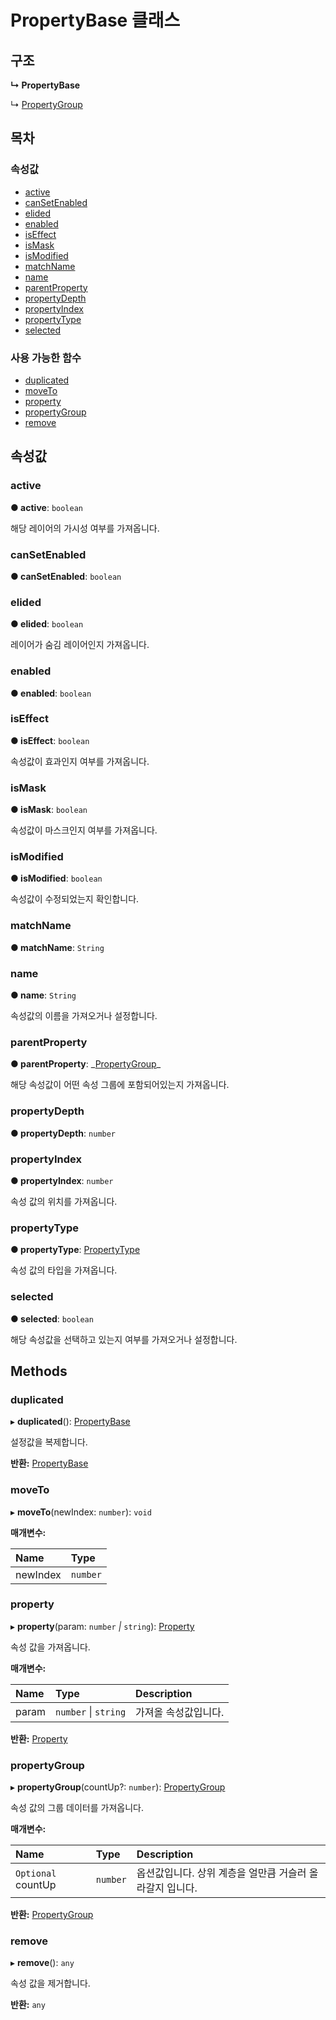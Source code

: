 # PropertyBase 클래스

## 구조

**↳ PropertyBase**

↳ [PropertyGroup](propertygroup-class.md)

## 목차

### 속성값

* [active](propertybase-class.md#active)
* [canSetEnabled](propertybase-class.md#cansetenabled)
* [elided](propertybase-class.md#elided)
* [enabled](propertybase-class.md#enabled)
* [isEffect](propertybase-class.md#iseffect)
* [isMask](propertybase-class.md#ismask)
* [isModified](propertybase-class.md#ismodified)
* [matchName](propertybase-class.md#matchname)
* [name](propertybase-class.md#name)
* [parentProperty](propertybase-class.md#parentproperty)
* [propertyDepth](propertybase-class.md#propertydepth)
* [propertyIndex](propertybase-class.md#propertyindex)
* [propertyType](propertybase-class.md#propertytype)
* [selected](propertybase-class.md#selected)

### 사용 가능한 함수

* [duplicated](propertybase-class.md#duplicated)
* [moveTo](propertybase-class.md#moveto)
* [property](propertybase-class.md#property)
* [propertyGroup](propertybase-class.md#propertygroup)
* [remove](propertybase-class.md#remove)

## 속성값

### active  <a id="active"></a>

**● active**: `boolean`

해당 레이어의 가시성 여부를 가져옵니다.

### canSetEnabled  <a id="cansetenabled"></a>

**● canSetEnabled**: `boolean`

### elided  <a id="elided"></a>

**● elided**: `boolean`

레이어가 숨김 레이어인지 가져옵니다.

### enabled  <a id="enabled"></a>

**● enabled**: `boolean`

### isEffect  <a id="iseffect"></a>

**● isEffect**: `boolean`

속성값이 효과인지 여부를 가져옵니다.

### isMask  <a id="ismask"></a>

**● isMask**: `boolean`

속성값이 마스크인지 여부를 가져옵니다.

### isModified  <a id="ismodified"></a>

**● isModified**: `boolean`

속성값이 수정되었는지 확인합니다.

### matchName  <a id="matchname"></a>

**● matchName**: `String`

### name  <a id="name"></a>

**● name**: `String`

속성값의 이름을 가져오거나 설정합니다.

### parentProperty  <a id="parentproperty"></a>

**● parentProperty**: \_[PropertyGroup](propertygroup-class.md)\_

해당 속성값이 어떤 속성 그룹에 포함되어있는지 가져옵니다.

### propertyDepth  <a id="propertydepth"></a>

**● propertyDepth**: `number`

### propertyIndex  <a id="propertyindex"></a>

**● propertyIndex**: `number`

속성 값의 위치를 가져옵니다.

### propertyType  <a id="propertytype"></a>

**● propertyType**: [PropertyType](../etc/enum/_affectscript_.affectscriptapi.propertytype.md)

속성 값의 타입을 가져옵니다.

### selected  <a id="selected"></a>

**● selected**: `boolean`

해당 속성값을 선택하고 있는지 여부를 가져오거나 설정합니다.

## Methods

### duplicated  <a id="duplicated"></a>

▸ **duplicated**\(\): [PropertyBase](propertybase-class.md)

설정값을 복제합니다.

**반환:** [PropertyBase](propertybase-class.md)

### moveTo  <a id="moveto"></a>

▸ **moveTo**\(newIndex: `number`\): `void`

**매개변수:**

| Name | Type |
| :--- | :--- |
| newIndex | `number` |

### property  <a id="property"></a>

▸ **property**\(param: `number` _\|_ `string`\): [Property](property-class.md)

속성 값을 가져옵니다.

**매개변수:**

| Name | Type | Description |
| :--- | :--- | :--- |
| param | `number` \| `string` | 가져올 속성값입니다. |

**반환:** [Property](property-class.md)

### propertyGroup  <a id="propertygroup"></a>

▸ **propertyGroup**\(countUp?: `number`\): [PropertyGroup](propertygroup-class.md)

속성 값의 그룹 데이터를 가져옵니다.

**매개변수:**

| Name | Type | Description |
| :--- | :--- | :--- |
| `Optional` countUp | `number` | 옵션값입니다. 상위 계층을 얼만큼 거슬러 올라갈지 입니다. |

**반환:** [PropertyGroup](propertygroup-class.md)

### remove  <a id="remove"></a>

▸ **remove**\(\): `any`

속성 값을 제거합니다.

**반환:** `any`

